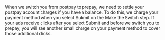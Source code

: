 When we switch you from postpay to prepay, we need to settle your postpay account charges if you have a balance. To do this, we charge your payment method when you select Submit on the Make the Switch step. If  your ads receive clicks after you select Submit and before we switch you to prepay, you will see another small charge on your payment method to cover those additional clicks.

